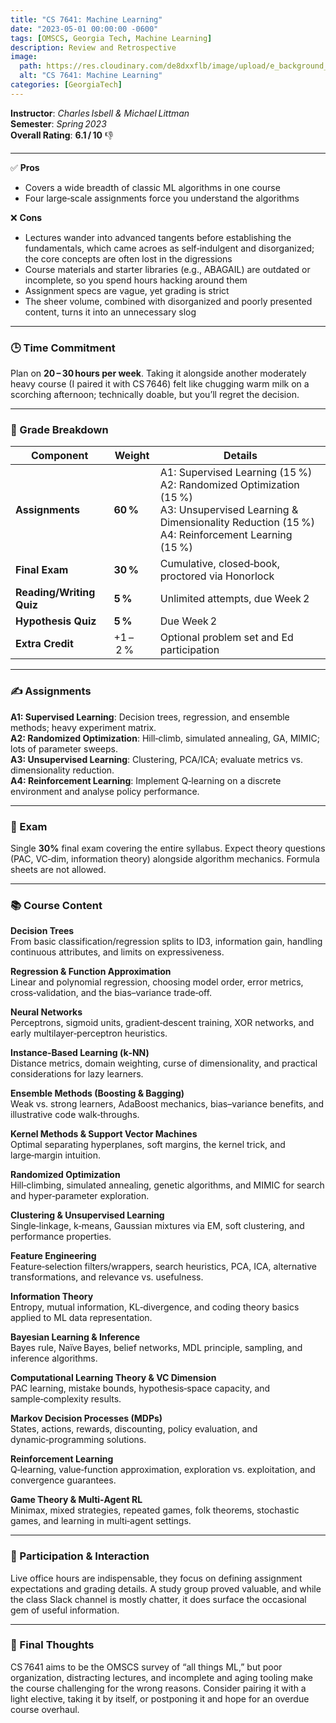 ```yaml
---
title: "CS 7641: Machine Learning"
date: "2023-05-01 00:00:00 -0600"
tags: [OMSCS, Georgia Tech, Machine Learning]
description: Review and Retrospective
image:
  path: https://res.cloudinary.com/de8dxxflb/image/upload/e_background_removal/f_png/v1745382711/gatech_logo_q46ahl.jpg
  alt: "CS 7641: Machine Learning"
categories: [GeorgiaTech]
---
```


**Instructor**: *Charles Isbell & Michael Littman*  
**Semester**: *Spring 2023*  
**Overall Rating**: **6.1 / 10** 👎

---

✅ **Pros**

- Covers a wide breadth of classic ML algorithms in one course 
- Four large‑scale assignments force you understand the algorithms

❌ **Cons**

- Lectures wander into advanced tangents before establishing the fundamentals, which came acroes as self‑indulgent and disorganized; the core concepts are often lost in the digressions
- Course materials and starter libraries (e.g., ABAGAIL) are outdated or incomplete, so you spend hours hacking around them
- Assignment specs are vague, yet grading is strict 
- The sheer volume, combined with disorganized and poorly presented content, turns it into an unnecessary slog

---

### 🕒 Time Commitment

Plan on **20 – 30 hours per week**. Taking it alongside another moderately heavy course (I paired it with CS 7646) felt like chugging warm milk on a scorching afternoon; technically doable, but you’ll regret the decision.

---

### 📝 Grade Breakdown

| Component | Weight | Details |
|-----------|--------|---------|
| **Assignments** | **60 %** | A1: Supervised Learning (15 %)<br>A2: Randomized Optimization (15 %)<br>A3: Unsupervised Learning & Dimensionality Reduction (15 %)<br>A4: Reinforcement Learning (15 %) |
| **Final Exam** | **30 %** | Cumulative, closed‑book, proctored via Honorlock |
| **Reading/Writing Quiz** | **5 %** | Unlimited attempts, due Week 2 |
| **Hypothesis Quiz** | **5 %** | Due Week 2 |
| **Extra Credit** | +1 – 2 % | Optional problem set and Ed participation |

---

### ✍️ Assignments

**A1: Supervised Learning**: Decision trees, regression, and ensemble methods; heavy experiment matrix.  
**A2: Randomized Optimization**: Hill‑climb, simulated annealing, GA, MIMIC; lots of parameter sweeps.  
**A3: Unsupervised Learning**: Clustering, PCA/ICA; evaluate metrics vs. dimensionality reduction.  
**A4: Reinforcement Learning**: Implement Q‑learning on a discrete environment and analyse policy performance.

---

### 🧪 Exam

Single **30%** final exam covering the entire syllabus. Expect theory questions (PAC, VC‑dim, information theory) alongside algorithm mechanics. Formula sheets are not allowed.

---

### 📚 Course Content

**Decision Trees**  
From basic classification/regression splits to ID3, information gain, handling continuous attributes, and limits on expressiveness.

**Regression & Function Approximation**  
Linear and polynomial regression, choosing model order, error metrics, cross‑validation, and the bias–variance trade‑off.

**Neural Networks**  
Perceptrons, sigmoid units, gradient‑descent training, XOR networks, and early multilayer‑perceptron heuristics.

**Instance‑Based Learning (k‑NN)**  
Distance metrics, domain weighting, curse of dimensionality, and practical considerations for lazy learners.

**Ensemble Methods (Boosting & Bagging)**  
Weak vs. strong learners, AdaBoost mechanics, bias–variance benefits, and illustrative code walk‑throughs.

**Kernel Methods & Support Vector Machines**  
Optimal separating hyperplanes, soft margins, the kernel trick, and large‑margin intuition.

**Randomized Optimization**  
Hill‑climbing, simulated annealing, genetic algorithms, and MIMIC for search and hyper‑parameter exploration.

**Clustering & Unsupervised Learning**  
Single‑linkage, k‑means, Gaussian mixtures via EM, soft clustering, and performance properties.

**Feature Engineering**  
Feature‑selection filters/wrappers, search heuristics, PCA, ICA, alternative transformations, and relevance vs. usefulness.

**Information Theory**  
Entropy, mutual information, KL‑divergence, and coding theory basics applied to ML data representation.

**Bayesian Learning & Inference**  
Bayes rule, Naïve Bayes, belief networks, MDL principle, sampling, and inference algorithms.

**Computational Learning Theory & VC Dimension**  
PAC learning, mistake bounds, hypothesis‑space capacity, and sample‑complexity results.

**Markov Decision Processes (MDPs)**  
States, actions, rewards, discounting, policy evaluation, and dynamic‑programming solutions.

**Reinforcement Learning**  
Q‑learning, value‑function approximation, exploration vs. exploitation, and convergence guarantees.

**Game Theory & Multi‑Agent RL**  
Minimax, mixed strategies, repeated games, folk theorems, stochastic games, and learning in multi‑agent settings.


---

### 💬 Participation & Interaction

Live office hours are indispensable, they focus on defining assignment expectations and grading details. A study group proved valuable, and while the class Slack channel is mostly chatter, it does surface the occasional gem of useful information.

---

### 💭 Final Thoughts

CS 7641 aims to be the OMSCS survey of “all things ML,” but poor organization, distracting lectures, and incomplete and aging tooling make the course challenging for the wrong reasons. Consider pairing it with a light elective, taking it by itself, or postponing it and hope for an overdue course overhaul.
